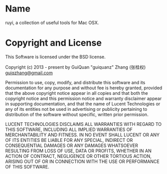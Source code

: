 
Name
=====

ruyi, a collection of useful tools for Mac OSX.


Copyright and License
======================

This Software is licensed under the BSD license.

Copyright (c) 2013 - present by GuiQuan "guiquanz" Zhang (张桂权) <guiqzhang@gmail.com>

Permission to use, copy, modify, and distribute this software and
its documentation for any purpose and without fee is hereby
granted, provided that the above copyright notice appear in all
copies and that both the copyright notice and this permission
notice and warranty disclaimer appear in supporting
documentation, and that the name of Lucent Technologies or any of
its entities not be used in advertising or publicity pertaining
to distribution of the software without specific, written prior
permission.

LUCENT TECHNOLOGIES DISCLAIMS ALL WARRANTIES WITH REGARD TO THIS
SOFTWARE, INCLUDING ALL IMPLIED WARRANTIES OF MERCHANTABILITY AND
FITNESS.  IN NO EVENT SHALL LUCENT OR ANY OF ITS ENTITIES BE
LIABLE FOR ANY SPECIAL, INDIRECT OR CONSEQUENTIAL DAMAGES OR ANY
DAMAGES WHATSOEVER RESULTING FROM LOSS OF USE, DATA OR PROFITS,
WHETHER IN AN ACTION OF CONTRACT, NEGLIGENCE OR OTHER TORTIOUS
ACTION, ARISING OUT OF OR IN CONNECTION WITH THE USE OR
PERFORMANCE OF THIS SOFTWARE.
